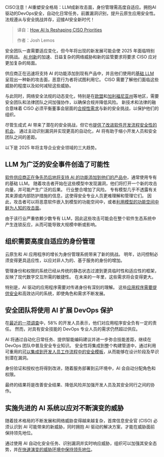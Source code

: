 <!--
title: AI如何重塑CISO的优先事项
cover: https://cdn.thenewstack.io/media/2025/03/d4eb3093-security.jpg
summary: CISO注意！AI重塑安全格局：LLM成新攻击面，身份管理需高度自适应。拥抱AI驱动的DevOps安全，自动化日常任务，前置漏洞识别，提升云原生应用安全性。法规遵从与安全挑战并存，迎接AI安全新时代！
-->

CISO注意！AI重塑安全格局：LLM成新攻击面，身份管理需高度自适应。拥抱AI驱动的DevOps安全，自动化日常任务，前置漏洞识别，提升云原生应用安全性。法规遵从与安全挑战并存，迎接AI安全新时代！

> 译自：[How AI Is Reshaping CISO Priorities](https://thenewstack.io/how-ai-is-reshaping-ciso-priorities/)
> 
> 作者：Josh Lemos

安全团队一直需要适应变化，但今年将出现的新发展可能会使 2025 年面临特别的挑战。 [AI 创新](https://thenewstack.io/ai-operations/)的加速、日益复杂的网络威胁和新的监管要求将要求 CISO 应对更加复杂的局面。

供应商正在迅速将支持 AI 的功能添加到现有产品中，并且他们使用的[基础 LLM](https://roadmap.sh/guides/introduction-to-llms) 呈现出一种新的攻击面，恶意行为者将试图利用它。 CISO 需要了解他们面临这些威胁的程度以及如何减轻这些威胁。

与此同时，网络安全法规的动态变化，特别是在[欧盟](https://www.whitecase.com/insight-alert/long-awaited-eu-ai-act-becomes-law-after-publication-eus-official-journal)和[加利福尼亚州](https://www.gov.ca.gov/2024/09/29/governor-newsom-announces-new-initiatives-to-advance-safe-and-responsible-ai-protect-californians/)等地区，需要安全团队和法律团队之间加强协作，以确保合规并降低风险。 新技术和法律的融合意味着 CISO 必须平衡董事会层面的[合规性需求](https://thenewstack.io/you-must-prioritize-compliance-in-modern-infrastructure/)与新的安全挑战，以保护他们的组织。

尽管生成式 AI 带来了潜在的安全挑战，但它也[提供了改进软件开发流程安全性的机会](https://thenewstack.io/how-to-get-started-with-http3/)。 通过主动识别漏洞并实现更高的自动化，AI 将有助于缩小开发人员和安全团队之间的差距。

以下是 2025 年将主导企业安全领域的三大趋势。

## LLM 为广泛的安全事件创造了可能性

[软件供应商正在争先恐后地将支持 AI 的功能添加到他们的产品中](https://thenewstack.io/are-cloud-based-ides-the-future-of-software-engineering/)，通常使用专有的基础 LLM。 随着攻击者开始在这些模型中发现漏洞，他们将打开一个新的攻击向量，并可能产生广泛的后果。 行业整合增加了风险。
专有模型几乎不透露有关其来源或内部防护措施的信息，这使得安全专业人员更难理解和管理它们。 因此，攻击者可以将恶意软件嵌入到模型的功能空间中，或者[利用模型的功能空间中鲜为人知的攻击面](https://thenewstack.io/evil-models-and-exploits-when-ai-becomes-the-attacker/)。

由于该行业严重依赖少数专有 LLM，因此这些攻击可能会在整个软件生态系统中产生连锁反应，从而可能导致大规模中断或影响。

## 组织需要高度自适应的身份管理

云原生和 AI 应用程序的增长为身份管理系统带来了新的挑战。 明年，访问控制必须变得更具适应性，以应对非人为的、基于服务的身份的增加。

管理身份和权限的系统已经从传统的静态状态过渡到更具临时性和适应性的框架，反映了现代数字交互所需的敏捷性。 在未来的一年里，这些需求将会变得更大。

特别是，AI 驱动的应用程序需要对传递身份有深刻的理解。 这些[应用程序需要提供安全](https://thenewstack.io/top-strategies-for-building-scalable-and-secure-ai-applications/)和高效访问的系统，即使角色和需求不断发展。

## 安全团队将使用 AI 扩展 DevOps 保护

在[最近的一项调查](https://about.gitlab.com/developer-survey/)中，58% 的开发人员表示，他们对应用程序安全负有一定的责任。 然而，对具有安全技能的 DevOps 专业人员的需求仍然超过供应。

AI 将通过自动化日常任务、提供智能编码建议并进一步弥合技能差距，继续在 DevOps 团队中普及安全专业知识。 安全性将集成到整个构建管道中，通过利用可重用的[可以集成到开发人员工作流程中的安全模板](https://thenewstack.io/adding-security-to-the-developers-workflow/)，从而能够在设计阶段及早识别潜在漏洞。

身份验证和授权也将得到改进，随着服务部署到云环境中，AI 会自动分配角色和权限。

最终的结果将是改善安全结果、降低风险并加强开发人员及其安全同行之间的协作。
## 实施先进的 AI 系统以应对不断演变的威胁

随着技术格局的不断发展和网络威胁变得越来越复杂，首席信息安全官 (CISO) 必须认识到 AI 可能带来的新威胁，同时拥抱 AI 驱动的解决方案，才能在威胁面前保持领先地位。

通过使用 AI 自动化安全任务、识别漏洞并实时响应威胁，组织可以加强其安全态势，并[在快速演变的威胁环境中保持领先地位](https://thenewstack.io/developers-are-embracing-ai-to-streamline-threat-detection-and-stay-ahead/)。